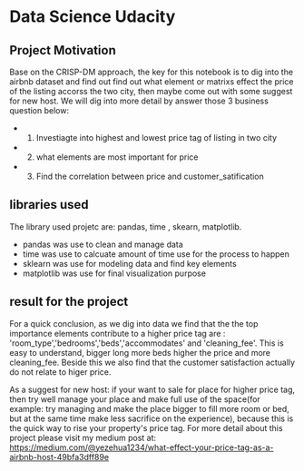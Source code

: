 # Data Science Udacity
## Project Motivation
Base on the CRISP-DM approach, the key for this notebook is to dig into the airbnb dataset and find out find out what element or matrixs effect the price of the listing accorss the two city, then maybe come out with some suggest for new host. We will dig into more detail by answer those 3 business question below:

- 1. Investiagte into highest and lowest price tag of listing in two city
- 2. what elements are most important for price
- 3. Find the correlation between price and customer_satification

## libraries used
The library used projetc are: pandas, time , skearn, matplotlib.

- pandas was use to clean and manage data
- time was use to calcuate amount of time use for the process to happen
- sklearn was use for modeling data and find key elements 
- matplotlib was use for final visualization purpose

## result for the project
For a quick conclusion, as we dig into data we find that the the top importance elements contribute to a higher price tag are : 'room_type','bedrooms','beds','accommodates' and 'cleaning_fee'. This is easy to understand, bigger long more beds higher the price and more cleaning_fee. Beside this we also find that the customer satisfaction actually do not relate to higer price.

As a suggest for new host: if your want to sale for place for higher price tag, then try well manage your place and make full use of the space(for example: try managing and make the place bigger to fill more room or bed, but at the same time make less sacrifice on the experience), because this is the quick way to rise your property's price tag.
For more detail about this project please visit my medium post at: https://medium.com/@yezehua1234/what-effect-your-price-tag-as-a-airbnb-host-49bfa3dff89e

